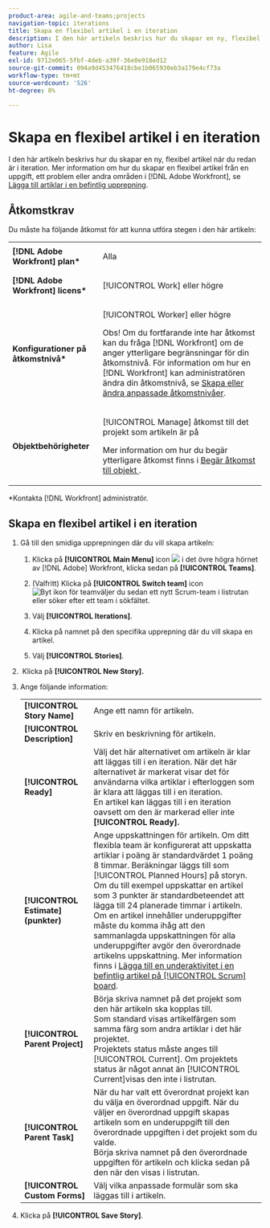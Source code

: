 ```yaml
---
product-area: agile-and-teams;projects
navigation-topic: iterations
title: Skapa en flexibel artikel i en iteration
description: I den här artikeln beskrivs hur du skapar en ny, flexibel artikel när du redan är i iteration.
author: Lisa
feature: Agile
exl-id: 9712e065-5fbf-4deb-a39f-36e0e918ed12
source-git-commit: 094a9d453476418cbe1b065930eb3a179e4cf73a
workflow-type: tm+mt
source-wordcount: '526'
ht-degree: 0%

---
```


# Skapa en flexibel artikel i en iteration

I den här artikeln beskrivs hur du skapar en ny, flexibel artikel när du redan är i iteration. Mer information om hur du skapar en flexibel artikel från en uppgift, ett problem eller andra områden i [!DNL Adobe Workfront], se [Lägga till artiklar i en befintlig upprepning](../../../agile/use-scrum-in-an-agile-team/iterations/add-stories-to-existing-iteration.md).

## Åtkomstkrav

Du måste ha följande åtkomst för att kunna utföra stegen i den här artikeln:

<table style="table-layout:auto"> 
 <col> 
 </col> 
 <col> 
 </col> 
 <tbody> 
  <tr> 
   <td role="rowheader"><strong>[!DNL Adobe Workfront] plan*</strong></td> 
   <td> <p>Alla</p> </td> 
  </tr> 
  <tr> 
   <td role="rowheader"><strong>[!DNL Adobe Workfront] licens*</strong></td> 
   <td> <p>[!UICONTROL Work] eller högre</p> </td> 
  </tr> 
  <tr> 
   <td role="rowheader"><strong>Konfigurationer på åtkomstnivå*</strong></td> 
   <td> <p>[!UICONTROL Worker] eller högre</p> <p>Obs! Om du fortfarande inte har åtkomst kan du fråga [!DNL Workfront] om de anger ytterligare begränsningar för din åtkomstnivå. För information om hur en [!DNL Workfront] kan administratören ändra din åtkomstnivå, se <a href="../../../administration-and-setup/add-users/configure-and-grant-access/create-modify-access-levels.md" class="MCXref xref">Skapa eller ändra anpassade åtkomstnivåer</a>.</p> </td> 
  </tr> 
  <tr> 
   <td role="rowheader"><strong>Objektbehörigheter</strong></td> 
   <td> <p>[!UICONTROL Manage] åtkomst till det projekt som artikeln är på</p> <p>Mer information om hur du begär ytterligare åtkomst finns i <a href="../../../workfront-basics/grant-and-request-access-to-objects/request-access.md" class="MCXref xref">Begär åtkomst till objekt </a>.</p> </td> 
  </tr> 
 </tbody> 
</table>

&#42;Kontakta [!DNL Workfront] administratör.

## Skapa en flexibel artikel i en iteration

1. Gå till den smidiga upprepningen där du vill skapa artikeln:

   1. Klicka på **[!UICONTROL Main Menu]** icon ![](assets/main-menu-icon.png) i det övre högra hörnet av [!DNL Adobe] Workfront, klicka sedan på **[!UICONTROL Teams]**.

   1. (Valfritt) Klicka på **[!UICONTROL Switch team]** icon ![Byt ikon för team](assets/switch-team-icon.png)väljer du sedan ett nytt Scrum-team i listrutan eller söker efter ett team i sökfältet.

   1. Välj **[!UICONTROL Iterations]**.
   1. Klicka på namnet på den specifika upprepning där du vill skapa en artikel.
   1. Välj **[!UICONTROL Stories]**.

1.  Klicka på **[!UICONTROL New Story].**
1. Ange följande information:

   <table style="table-layout:auto">
    <col>
    <col>
    <tbody>
     <tr>
      <td role="rowheader"><strong>[!UICONTROL Story Name]</strong></td>
      <td>Ange ett namn för artikeln.</td>
     </tr>
     <tr>
      <td role="rowheader"><strong>[!UICONTROL Description]</strong></td>
      <td>Skriv en beskrivning för artikeln.</td>
     </tr>
     <tr>
      <td role="rowheader"><strong>[!UICONTROL Ready]</strong></td>
      <td>Välj det här alternativet om artikeln är klar att läggas till i en iteration. När det här alternativet är markerat visar det för användarna vilka artiklar i efterloggen som är klara att läggas till i en iteration.<br>En artikel kan läggas till i en iteration oavsett om den är markerad eller inte <strong>[!UICONTROL Ready].</strong></td>
     </tr>
     <tr>
      <td role="rowheader"><strong>[!UICONTROL Estimate] (punkter)</strong></td>
      <td>Ange uppskattningen för artikeln. Om ditt flexibla team är konfigurerat att uppskatta artiklar i poäng är standardvärdet 1 poäng 8 timmar. Beräkningar läggs till som [!UICONTROL Planned Hours] på storyn.<br>Om du till exempel uppskattar en artikel som 3 punkter är standardbeteendet att lägga till 24 planerade timmar i artikeln.<br>Om en artikel innehåller underuppgifter måste du komma ihåg att den sammanlagda uppskattningen för alla underuppgifter avgör den överordnade artikelns uppskattning. Mer information finns i <a href="../../../agile/use-scrum-in-an-agile-team/scrum-board/add-a-subtask-to-an-existing-story-scrum.md" class="MCXref xref">Lägga till en underaktivitet i en befintlig artikel på [!UICONTROL Scrum] board</a>.</td>
     </tr>
     <tr>
      <td role="rowheader"><strong>[!UICONTROL Parent Project]</strong></td>
      <td>Börja skriva namnet på det projekt som den här artikeln ska kopplas till.<br>Som standard visas artikelfärgen som samma färg som andra artiklar i det här projektet.<br>Projektets status måste anges till [!UICONTROL Current]. Om projektets status är något annat än [!UICONTROL Current]visas den inte i listrutan.</td>
     </tr>
     <tr>
      <td role="rowheader"><strong>[!UICONTROL Parent Task]</strong></td>
      <td>När du har valt ett överordnat projekt kan du välja en överordnad uppgift. När du väljer en överordnad uppgift skapas artikeln som en underuppgift till den överordnade uppgiften i det projekt som du valde.<br>Börja skriva namnet på den överordnade uppgiften för artikeln och klicka sedan på den när den visas i listrutan.</td>
     </tr>
     <tr>
      <td role="rowheader"><strong>[!UICONTROL Custom Forms]</strong></td>
      <td>Välj vilka anpassade formulär som ska läggas till i artikeln.</td>
     </tr>
    </tbody>
   </table>

1. Klicka på **[!UICONTROL Save Story]**.
